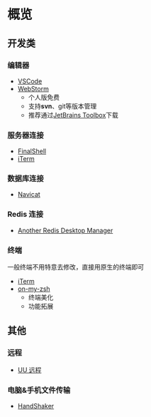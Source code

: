 # 概览

## 开发类

### 编辑器

- [VSCode](https://code.visualstudio.com/) <Badge type='tip' text='推荐' />
- [WebStorm](https://www.jetbrains.com/webstorm/)
  - 个人版免费
  - 支持**svn**、git等版本管理
  - 推荐通过[JetBrains Toolbox](https://www.jetbrains.com/toolbox-app/)下载

### 服务器连接

- [FinalShell](https://www.hostbuf.com/)
- [iTerm](https://iterm2.com/) <Badge type='warning' text='mac' />

### 数据库连接

- [Navicat](https://www.navicat.com.cn/)

### Redis 连接

- [Another Redis Desktop Manager](https://github.com/qishibo/AnotherRedisDesktopManager)

### 终端

一般终端不用特意去修改，直接用原生的终端即可

- [iTerm](https://iterm2.com/) <Badge type='warning' text='mac' />
- [on-my-zsh](https://ohmyz.sh/)
  - 终端美化
  - 功能拓展

## 其他

### 远程

- [UU 远程](https://uuyc.163.com/) <Badge type='tip' text='推荐' />

### 电脑&手机文件传输

- [HandShaker](https://www.smartisan.com/apps/#/handshaker)
